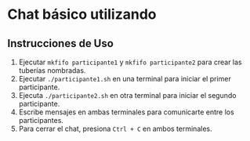 # Chat básico utilizando

## Instrucciones de Uso

1. Ejecutar `mkfifo participante1` y `mkfifo participante2` para crear las tuberías nombradas.
2. Ejecutar `./participante1.sh` en una terminal para iniciar el primer participante.
3. Ejecuta `./participante2.sh` en otra terminal para iniciar el segundo participante.
4. Escribe mensajes en ambas terminales para comunicarte entre los participantes.
5. Para cerrar el chat, presiona `Ctrl + C` en ambos terminales.
